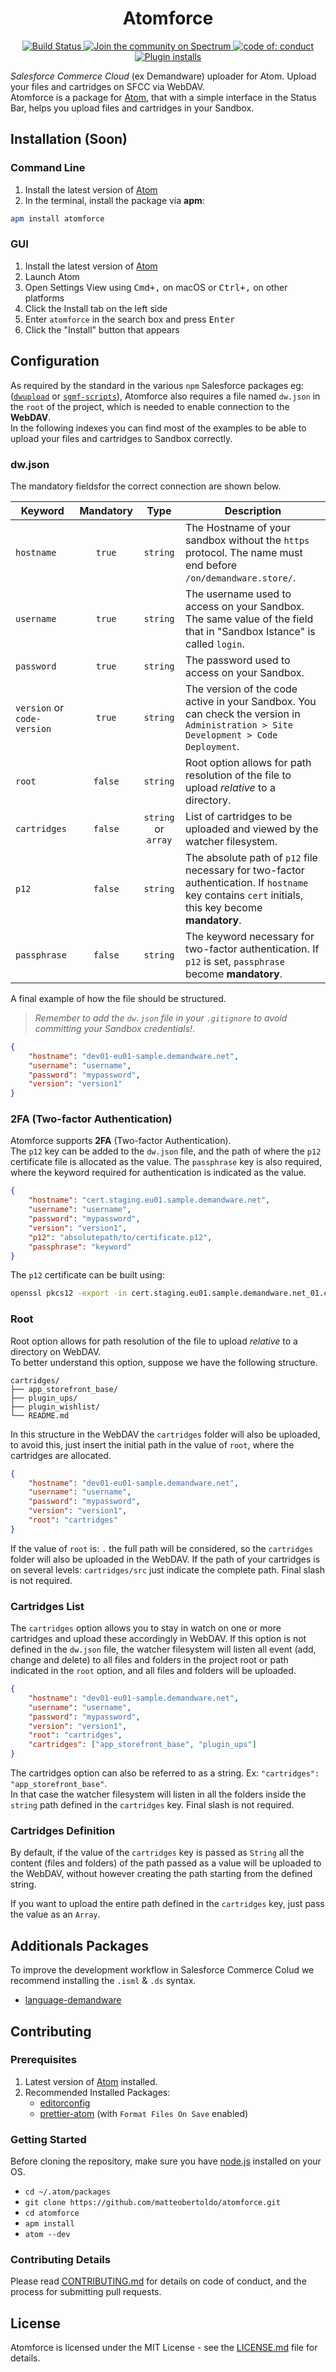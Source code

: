<h1 align="center">Atomforce</h1>

<p align="center">
    <a href="https://travis-ci.com/matteobertoldo/atomforce">
        <img
            src="https://travis-ci.com/matteobertoldo/atomforce.svg?branch=master"
            alt="Build Status"
            style="max-width:100%;"
        />
    </a>
    <a href="https://spectrum.chat/atomforce">
        <img
            src="https://withspectrum.github.io/badge/badge.svg"
            alt="Join the community on Spectrum"
            style="max-width:100%;"
        />
    </a>
    <a href="https://github.com/prettier/prettier">
        <img
            src="https://img.shields.io/badge/code_of-conduct-ff69b4.svg"
            alt="code of: conduct"
            style="max-width:100%;"
        />
    </a>
    <a href="https://atom.io/packages/atomforce">
        <img
            src="https://img.shields.io/apm/dm/atomforce.svg"
            alt="Plugin installs"
            style="max-width:100%;"
        />
    </a>
</p>

_Salesforce Commerce Cloud_ (ex Demandware) uploader for Atom. Upload your files and cartridges on SFCC via WebDAV. <br /> Atomforce is a package for [Atom](https://atom.io), that with a simple interface in the Status Bar, helps you upload files and cartridges in your Sandbox.

## Installation (Soon)

### Command Line

1.  Install the latest version of [Atom](https://atom.io)
2.  In the terminal, install the package via **apm**:

```sh
apm install atomforce
```

### GUI

1.  Install the latest version of [Atom](https://atom.io)
2.  Launch Atom
3.  Open Settings View using <kbd>Cmd+,</kbd> on macOS or <kbd>Ctrl+,</kbd> on other platforms
4.  Click the Install tab on the left side
5.  Enter `atomforce` in the search box and press <kbd>Enter</kbd>
6.  Click the "Install" button that appears

## Configuration

As required by the standard in the various `npm` Salesforce packages eg: ([`dwupload`](https://www.npmjs.com/package/dwupload#config-file) or [`sgmf-scripts`](https://www.npmjs.com/package/sgmf-scripts)), Atomforce also requires a file named `dw.json` in the `root` of the project, which is needed to enable connection to the **WebDAV**. <br /> In the following indexes you can find most of the examples to be able to upload your files and cartridges to Sandbox correctly.

### dw.json

The mandatory fieldsfor the correct connection are shown below.

| Keyword                     | Mandatory |        Type         | Description                                                                                                                                         |
| --------------------------- | :-------: | :-----------------: | --------------------------------------------------------------------------------------------------------------------------------------------------- |
| `hostname`                  |  `true`   |      `string`       | The Hostname of your sandbox without the `https` protocol. The name must end before `/on/demandware.store/`.                                        |
| `username`                  |  `true`   |      `string`       | The username used to access on your Sandbox. The same value of the field that in "Sandbox Istance" is called `login`.                               |
| `password`                  |  `true`   |      `string`       | The password used to access on your Sandbox.                                                                                                        |
| `version` or `code-version` |  `true`   |      `string`       | The version of the code active in your Sandbox. You can check the version in `Administration > Site Development > Code Deployment`.                 |
| `root`                      |  `false`  |      `string`       | Root option allows for path resolution of the file to upload _relative_ to a directory.                                                             |
| `cartridges`                |  `false`  | `string` or `array` | List of cartridges to be uploaded and viewed by the watcher filesystem.                                                                             |
| `p12`                       |  `false`  |      `string`       | The absolute path of `p12` file necessary for two-factor authentication. If `hostname` key contains `cert` initials, this key become **mandatory**. |
| `passphrase`                |  `false`  |      `string`       | The keyword necessary for two-factor authentication. If `p12` is set, `passphrase` become **mandatory**.                                            |

A final example of how the file should be structured. <br />

> _Remember to add the `dw.json` file in your `.gitignore` to avoid committing your Sandbox credentials!_.

```json
{
    "hostname": "dev01-eu01-sample.demandware.net",
    "username": "username",
    "password": "mypassword",
    "version": "version1"
}
```

### 2FA (Two-factor Authentication)

Atomforce supports **2FA** (Two-factor Authentication). <br /> The `p12` key can be added to the `dw.json` file, and the path of where the `p12` certificate file is allocated as the value. The `passphrase` key is also required, where the keyword required for authentication is indicated as the value.

```json
{
    "hostname": "cert.staging.eu01.sample.demandware.net",
    "username": "username",
    "password": "mypassword",
    "version": "version1",
    "p12": "absolutepath/to/certificate.p12",
    "passphrase": "keyword"
}
```

The `p12` certificate can be built using:

```sh
openssl pkcs12 -export -in cert.staging.eu01.sample.demandware.net_01.crt -inkey cert.staging.eu01.sample.demandware.net_01.key -out certificate.p12
```

### Root

Root option allows for path resolution of the file to upload _relative_ to a directory on WebDAV. <br /> To better understand this option, suppose we have the following structure.

```
cartridges/
├── app_storefront_base/
├── plugin_ups/
├── plugin_wishlist/
└── README.md
```

In this structure in the WebDAV the `cartridges` folder will also be uploaded, to avoid this, just insert the initial path in the value of `root`, where the cartridges are allocated.

```json
{
    "hostname": "dev01-eu01-sample.demandware.net",
    "username": "username",
    "password": "mypassword",
    "version": "version1",
    "root": "cartridges"
}
```

If the value of `root` is: `.` the full path will be considered, so the `cartridges` folder will also be uploaded in the WebDAV. If the path of your cartridges is on several levels: `cartridges/src` just indicate the complete path. Final slash is not required.

### Cartridges List

The `cartridges` option allows you to stay in watch on one or more cartridges and upload these accordingly in WebDAV. If this option is not defined in the `dw.json` file, the watcher filesystem will listen all event (add, change and delete) to all files and folders in the project root or path indicated in the `root` option, and all files and folders will be uploaded.

```json
{
    "hostname": "dev01-eu01-sample.demandware.net",
    "username": "username",
    "password": "mypassword",
    "version": "version1",
    "root": "cartridges",
    "cartridges": ["app_storefront_base", "plugin_ups"]
}
```

The cartridges option can also be referred to as a string. Ex: `"cartridges": "app_storefront_base"`. <br /> In that case the watcher filesystem will listen in all the folders inside the `string` path defined in the `cartridges` key. Final slash is not required.

### Cartridges Definition

By default, if the value of the `cartridges` key is passed as `String` all the content (files and folders) of the path passed as a value will be uploaded to the WebDAV, without however creating the path starting from the defined string.

If you want to upload the entire path defined in the `cartridges` key, just pass the value as an `Array`.

## Additionals Packages

To improve the development workflow in Salesforce Commerce Colud we recommend installing the `.isml` &amp; `.ds` syntax.

-   [language-demandware](https://atom.io/packages/language-demandware)

## Contributing

### Prerequisites

1.  Latest version of [Atom](https://atom.io) installed.
2.  Recommended Installed Packages:
    -   [editorconfig](https://atom.io/packages/editorconfig)
    -   [prettier-atom](https://atom.io/packages/prettier-atom) (with `Format Files On Save` enabled)

### Getting Started

Before cloning the repository, make sure you have [node.js](https://nodejs.org) installed on your OS.

-   `cd ~/.atom/packages`
-   `git clone https://github.com/matteobertoldo/atomforce.git`
-   `cd atomforce`
-   `apm install`
-   `atom --dev`

### Contributing Details

Please read [CONTRIBUTING.md](https://github.com/matteobertoldo/atomforce/blob/master/CONTRIBUTING.md) for details on code of conduct, and the process for submitting pull requests.

## License

Atomforce is licensed under the MIT License - see the [LICENSE.md](https://github.com/matteobertoldo/atomforce/blob/master/LICENSE.md) file for details.

